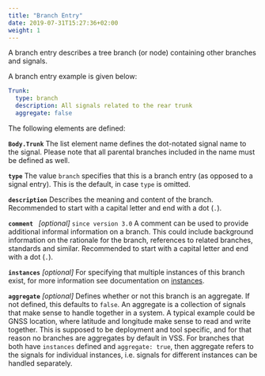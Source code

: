 ```yaml
---
title: "Branch Entry"
date: 2019-07-31T15:27:36+02:00
weight: 1
---
```


A branch entry describes a tree branch (or node) containing other branches and
signals.

A branch entry example is given below:

```YAML
Trunk:
  type: branch
  description: All signals related to the rear trunk
  aggregate: false
```

The following elements are defined:

**`Body.Trunk`**
The list element name defines the dot-notated signal name to the signal.
Please note that all parental branches included in the name must be defined as
well.

**```type```**
The value ```branch``` specifies that this is a branch entry (as
opposed to a signal entry). This is the default, in case ```type``` is omitted.

**```description```**
Describes the meaning and content of the branch.
Recommended to start with a capital letter and end with a dot (`.`).

**```comment ```**  *[optional]* `since version 3.0`
A comment can be used to provide additional informal information on a branch.
This could include background information on the rationale for the branch,
references to related branches, standards and similar.
Recommended to start with a capital letter and end with a dot (`.`).

**```instances```** *[optional]*
For specifying that multiple instances of this branch exist, for more information see documentation on
[instances](/vehicle_signal_specification/rule_set/instances/).

**```aggregate```** *[optional]*
Defines whether or not this branch is an aggregate.
If not defined, this defaults to ```false```.
An aggregate is a collection of signals that make sense to handle together in a system.
A typical example could be GNSS location, where latitude and longitude make sense to read
and write together. This is supposed to be deployment and tool specific,
and for that reason no branches are aggregates by default in VSS.
For branches that both have `instances` defined and `aggregate: true`, then aggregate refers to the signals for
individual instances, i.e. signals for different instances can be handled separately.
